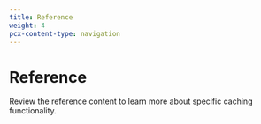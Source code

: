 ```yaml
---
title: Reference
weight: 4
pcx-content-type: navigation
---
```


# Reference

Review the reference content to learn more about specific caching functionality.

<DirectoryListing path="/reference" />